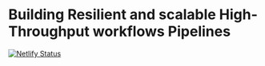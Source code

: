 #   Building Resilient and scalable High-Throughput  workflows Pipelines 
<!--
 Happy to share how  efficient workflow pipelines can help accelerate your analysis 
-->

[![Netlify Status](https://api.netlify.com/api/v1/badges/9095ee37-ff5c-4731-b49b-1023fd820090/deploy-status)](https://app.netlify.com/sites/espira-hbk-talk/deploys)